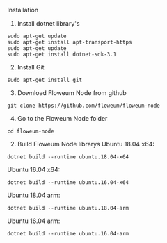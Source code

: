 Installation

1. Install dotnet library's
```
sudo apt-get update
sudo apt-get install apt-transport-https
sudo apt-get update
sudo apt-get install dotnet-sdk-3.1
```

2. Install Git
```
sudo apt-get install git
```

3. Download Floweum Node from github
```
git clone https://github.com/floweum/floweum-node
```

4. Go to the Floweum Node folder
```
cd floweum-node
```

2. Build Floweum Node librarys
Ubuntu 18.04 x64:
```
dotnet build --runtime ubuntu.18.04-x64
```
Ubuntu 16.04 x64:
```
dotnet build --runtime ubuntu.16.04-x64
```
Ubuntu 18.04 arm:
```
dotnet build --runtime ubuntu.18.04-arm
```
Ubuntu 16.04 arm:
```
dotnet build --runtime ubuntu.16.04-arm
```
